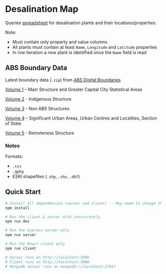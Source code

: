 # Desalination Map

Queries [spreadsheet](https://docs.google.com/spreadsheets/d/1ByXhNNXjQsJmthiWwn4cfgId32rdCRY6L6rH0R-B20U/edit#gid=0) for desalination
plants and their locations/properties.

Note:
- Must contain only property and value columns
- All plants must contain at least `Name`, `Longitude` and `Latitude` properties
- In row iteration a new plant is identified once the `Name` field is read

## ABS Boundary Data

Latest boundary data (`.zip`) from [ABS Digital Boundaries](https://www.abs.gov.au/websitedbs/D3310114.nsf/home/Digital+Boundaries)

[Volume 1](https://www.abs.gov.au/AUSSTATS/abs@.nsf/DetailsPage/1270.0.55.001July%202016?OpenDocument) – Main Structure and Greater Capital City Statistical Areas 

[Volume 2](https://www.abs.gov.au/AUSSTATS/abs@.nsf/DetailsPage/1270.0.55.002July%202016?OpenDocument) - Indigenous Structure

[Volume 3](https://www.abs.gov.au/AUSSTATS/abs@.nsf/DetailsPage/1270.0.55.003July%202018?OpenDocument) - Non ABS Structures

[Volume 4](https://www.abs.gov.au/AUSSTATS/abs@.nsf/DetailsPage/1270.0.55.004July%202016?OpenDocument) – Significant Urban Areas, Urban Centres and Localities, Section of State

[Volume 5](https://www.abs.gov.au/AUSSTATS/abs@.nsf/DetailsPage/1270.0.55.005July%202016?OpenDocument) - Remoteness Structure

### Notes

Formats:
- `.csv`
- `.gpkg`
- ESRI shapefiles (`.shp`, `.shx`, `.dbf`)

## Quick Start

``` bash
# Install all dependencies (server and client) -- May need to change this due to react-scripts in client/ ??
npm install

# Run the client & server with concurrently
npm run dev

# Run the Express server only
npm run server

# Run the React client only
npm run client

# Server runs on http://localhost:5000 
# Client runs on http://localhost:3000
# Mongodb server runs on mongodb://localhost:27017
```
